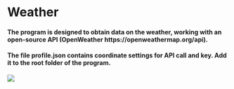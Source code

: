 # Weather

<h4>The program is designed to obtain data on the weather, working with an open-source API (OpenWeather https://openweathermap.org/api).</h4>

<h4>The file profile.json contains coordinate settings for API call and key. Add it to the root folder of the program.</h4>
<image src="![image](https://user-images.githubusercontent.com/53939350/233882945-834de003-ec86-4cc4-86aa-dd391e647841.png)"></image>




